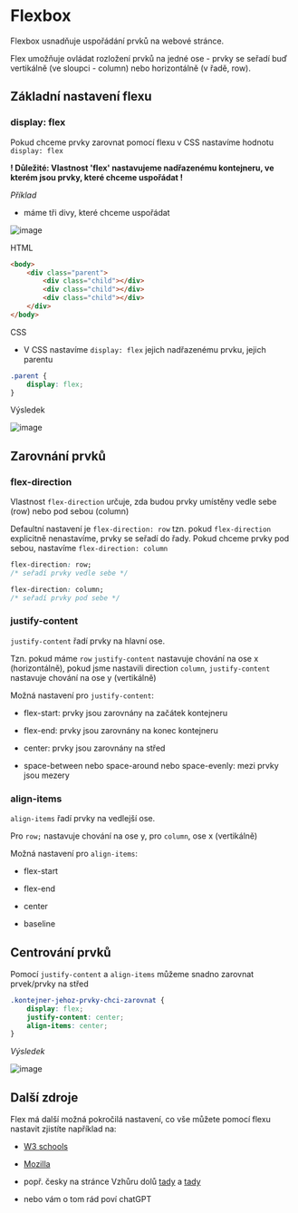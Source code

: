 # Flexbox

Flexbox usnadňuje uspořádání prvků na webové stránce.

Flex umožňuje ovládat rozložení prvků na jedné ose - prvky se seřadí buď vertikálně (ve sloupci - column) nebo horizontálně (v řadě, row).

## Základní nastavení flexu

### display: flex

Pokud chceme prvky zarovnat pomocí flexu v CSS nastavíme hodnotu `display: flex`

**! Důležité: Vlastnost 'flex' nastavujeme nadřazenému kontejneru, ve kterém jsou prvky, které chceme uspořádat !**

_Příklad_

-   máme tři divy, které chceme uspořádat

![image](https://github.com/JS-Trebesin/Gympl-21/assets/84028625/6c26443c-0039-449a-a473-12c0f104a190)

HTML

```html
<body>
    <div class="parent">
        <div class="child"></div>
        <div class="child"></div>
        <div class="child"></div>
    </div>
</body>
```

CSS

-   V CSS nastavíme `display: flex` jejich nadřazenému prvku, jejich parentu

```css
.parent {
    display: flex;
}
```

Výsledek

![image](https://github.com/JS-Trebesin/Gympl-21/assets/84028625/06e4d805-de9e-4943-b00f-876716191de9)

## Zarovnání prvků

### flex-direction

Vlastnost `flex-direction` určuje, zda budou prvky umístěny vedle sebe (row) nebo pod sebou (column)

Defaultní nastavení je `flex-direction: row` tzn. pokud `flex-direction` explicitně nenastavíme, prvky se seřadí do řady. Pokud chceme prvky pod sebou, nastavíme `flex-direction: column`

```css
flex-direction: row;
/* seřadí prvky vedle sebe */

flex-direction: column;
/* seřadí prvky pod sebe */
```

### justify-content

`justify-content` řadí prvky na hlavní ose.

Tzn. pokud máme `row` `justify-content` nastavuje chování na ose x (horizontálně), pokud jsme nastavili direction `column`, `justify-content` nastavuje chování na ose y (vertikálně)

Možná nastavení pro `justify-content`:

-   flex-start: prvky jsou zarovnány na začátek kontejneru

-   flex-end: prvky jsou zarovnány na konec kontejneru

-   center: prvky jsou zarovnány na střed

-   space-between nebo space-around nebo space-evenly: mezi prvky jsou mezery

### align-items

`align-items` řadí prvky na vedlejší ose.

Pro `row;` nastavuje chování na ose y, pro `column`, ose x (vertikálně)

Možná nastavení pro `align-items`:

-   flex-start

-   flex-end

-   center

-   baseline

## Centrování prvků

Pomocí `justify-content` a `align-items` můžeme snadno zarovnat prvek/prvky na střed

```css
.kontejner-jehoz-prvky-chci-zarovnat {
    display: flex;
    justify-content: center;
    align-items: center;
}
```

_Výsledek_

![image](https://github.com/JS-Trebesin/Gympl-21/assets/84028625/e0949808-136e-451e-9ccb-9a8e76d0040d)

## Další zdroje

Flex má další možná pokročilá nastavení, co vše můžete pomocí flexu nastavit zjistíte například na:

-   [W3 schools](https://www.w3schools.com/css/css3_flexbox.asp)

-   [Mozilla](https://developer.mozilla.org/en-US/docs/Web/CSS/flex)

-   popř. česky na stránce Vzhůru dolů [tady](https://www.vzhurudolu.cz/prirucka/css-flex) a [tady](https://www.vzhurudolu.cz/prirucka/css-flexbox)

-   nebo vám o tom rád poví chatGPT
